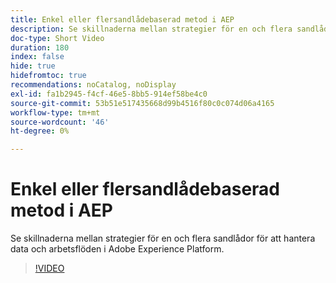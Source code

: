 ```yaml
---
title: Enkel eller flersandlådebaserad metod i AEP
description: Se skillnaderna mellan strategier för en och flera sandlådor för att hantera data och arbetsflöden i Adobe Experience Platform.
doc-type: Short Video
duration: 180
index: false
hide: true
hidefromtoc: true
recommendations: noCatalog, noDisplay
exl-id: fa1b2945-f4cf-46e5-8bb5-914ef58be4c0
source-git-commit: 53b51e517435668d99b4516f80c0c074d06a4165
workflow-type: tm+mt
source-wordcount: '46'
ht-degree: 0%

---
```


# Enkel eller flersandlådebaserad metod i AEP

Se skillnaderna mellan strategier för en och flera sandlådor för att hantera data och arbetsflöden i Adobe Experience Platform.

<!-- 62_S601_3442532_179_single-vs-multisandbox-approach-in-aep -->
>[!VIDEO](https://video.tv.adobe.com/v/3458324/?learn=on&enablevpops=true)
